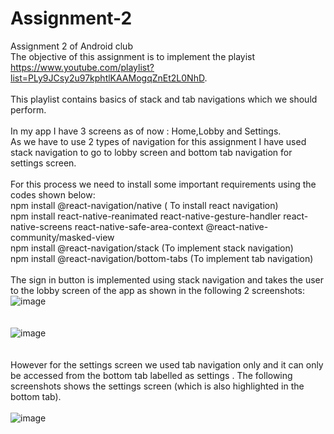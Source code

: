 # Assignment-2
Assignment 2 of Android club
\
The objective of this assignment is to implement the playist https://www.youtube.com/playlist?list=PLy9JCsy2u97kphtlKAAMogqZnEt2L0NhD.
\
\
This playlist contains basics of stack and tab navigations which we should perform. 
\
\
In my app I have 3 screens as of now : Home,Lobby and Settings. 
\
As we have to use 2 types of navigation for this assignment I have used stack navigation to go to lobby screen and bottom tab navigation for settings screen.
\
\
For this process we need to install some important requirements using the codes shown below:
\
npm install @react-navigation/native ( To install react navigation)
\
npm install react-native-reanimated react-native-gesture-handler react-native-screens react-native-safe-area-context @react-native-community/masked-view
\
npm install @react-navigation/stack (To implement stack navigation)
\
npm install @react-navigation/bottom-tabs (To implement tab navigation)
\
\
The sign in button is implemented using stack navigation and takes the user to the lobby screen of the app as shown in the following 2 screenshots:
\
![image](https://user-images.githubusercontent.com/84237347/123542408-1b9fe880-d767-11eb-89a0-f90841febbd2.png)
\
\
\
![image](https://user-images.githubusercontent.com/84237347/123542432-48540000-d767-11eb-9360-03f31d5df740.png)
\
\
\
However for the settings screen we used tab navigation only and it can only be accessed from the bottom tab labelled as settings . The following screenshots shows the settings screen (which is also highlighted in the bottom tab).
\
\
![image](https://user-images.githubusercontent.com/84237347/123542540-c44e4800-d767-11eb-8127-f1d5ff12fbd7.png)

